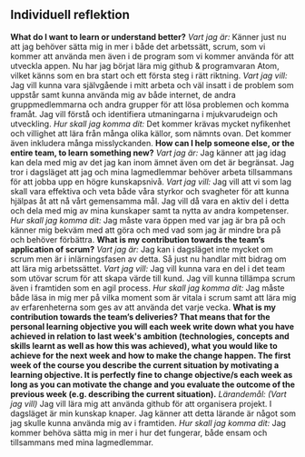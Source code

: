 ## Individuell reflektion

**What do I want to learn or understand better?**
*Vart jag är:*
Känner just nu att jag behöver sätta mig in mer i både det arbetssätt, scrum, som vi kommer att använda men även i de program som vi kommer använda för att utveckla appen. Nu har jag börjat lära mig github & programvaran Atom, vilket känns som en bra start och ett första steg i rätt riktning.
*Vart jag vill:*
Jag vill kunna vara självgående i mitt arbeta och väl insatt i de problem som uppstår samt kunna använda mig av både internet, de andra gruppmedlemmarna och andra grupper för att lösa problemen och komma framåt. Jag vill förstå och identifiera utmaningarna i mjukvarudeign och utveckling.
*Hur skall jag komma dit:*
Det kommer krävas mycket nyfikenhet och villighet att lära från många olika källor, som nämnts ovan. Det kommer även inkludera många misslyckanden.
**How can I help someone else, or the entire team, to learn something new?**
*Vart jag är:*
Jag känner att jag idag kan dela med mig av det jag kan inom ämnet även om det är begränsat. Jag tror i dagsläget att jag och mina lagmedlemmar behöver arbeta tillsammans för att jobba upp en högre kunskapsnivå.
*Vart jag vill:*
Jag vill att vi som lag skall vara effektiva och veta både våra styrkor och svagheter för att kunna hjälpas åt att nå vårt gemensamma mål. Jag vill då vara en aktiv del i detta och dela med mig av mina kunskaper samt ta nytta av andra kompetenser.
*Hur skall jag komma dit:*
Jag måste vara öppen med var jag är bra på och känner mig bekväm med att göra och med vad som jag är mindre bra på och behöver förbättra.
**What is my contribution towards the team’s application of scrum?**
*Vart jag är:*
Jag kan i dagsläget inte mycket om scrum men är i inlärningsfasen av detta. Så just nu handlar mitt bidrag om att lära mig arbetssättet.
*Vart jag vill:*
Jag vill kunna vara en del i det team som utövar scrum för att skapa värde till kund. Jag vill kunna tillämpa scrum även i framtiden som en agil process.
*Hur skall jag komma dit:*
Jag måste både läsa in mig mer på vilka moment som är vitala i scrum samt att lära mig av erfarenheterna som ges av att använda det varje vecka.
**What is my contribution towards the team’s deliveries? That means that for the personal learning objective you will each week write down what you have achieved in relation to last week's ambition (technologies, concepts and skills learnt as well as how this was achieved), what you would like to achieve for the next week and how to make the change happen. The first week of the course you describe the current situation by motivating a learning objective. It is perfectly fine to change objective/s each week as long as you can motivate the change and you evaluate the outcome of the previous week (e.g. describing the current situation).**
*Lärandemål: (Vart jag vill)*
Jag vill lära mig att använda github för att organisera projekt. I dagsläget är min kunskap knaper. Jag känner att detta lärande är något som jag skulle kunna använda mig av i framtiden.
*Hur skall jag komma dit:*
Jag kommer behöva sätta mig in mer i hur det fungerar, både ensam och tillsammans med mina lagmedlemmar.
